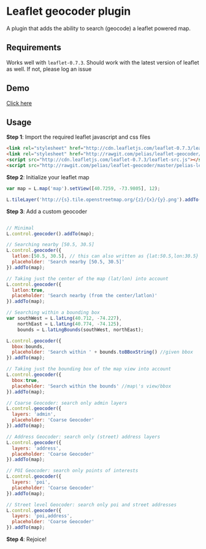 # Leaflet geocoder plugin

A plugin that adds the ability to search (geocode) a leaflet powered map.

## Requirements

Works well with ```leaflet-0.7.3```. Should work with the latest version of leaflet as well. If not, please log an issue

## Demo

[Click here](http://pelias.github.io/leaflet-geocoder/)

## Usage

**Step 1**: Import the required leaflet javascript and css files

```html
<link rel="stylesheet" href="http://cdn.leafletjs.com/leaflet-0.7.3/leaflet.css" />
<link rel="stylesheet" href="http://rawgit.com/pelias/leaflet-geocoder/master/pelias-leaflet-geocoder.css" />
<script src="http://cdn.leafletjs.com/leaflet-0.7.3/leaflet-src.js"></script>
<script src="http://rawgit.com/pelias/leaflet-geocoder/master/pelias-leaflet-geocoder.js"></script>

```

**Step 2**: Initialize your leaflet map

```javascript
var map = L.map('map').setView([40.7259, -73.9805], 12);

L.tileLayer('http://{s}.tile.openstreetmap.org/{z}/{x}/{y}.png').addTo(map);

```

**Step 3**: Add a custom geocoder

```javascript

// Minimal
L.control.geocoder().addTo(map);

// Searching nearby [50.5, 30.5]
L.control.geocoder({
  latlon:[50.5, 30.5], // this can also written as {lat:50.5,lon:30.5} or L.latLng(50.5, 30.5)
  placeholder: 'Search nearby [50.5, 30.5]'
}).addTo(map);

// Taking just the center of the map (lat/lon) into account
L.control.geocoder({
  latlon:true, 
  placeholder: 'Search nearby (from the center/latlon)'
}).addTo(map);

// Searching within a bounding box
var southWest = L.latLng(40.712, -74.227),
    northEast = L.latLng(40.774, -74.125),
    bounds = L.latLngBounds(southWest, northEast);

L.control.geocoder({
  bbox:bounds, 
  placeholder: 'Search within ' + bounds.toBBoxString() //given bbox
}).addTo(map);

// Taking just the bounding box of the map view into account
L.control.geocoder({
  bbox:true, 
  placeholder: 'Search within the bounds' //map\'s view/bbox
}).addTo(map);

// Coarse Geocoder: search only admin layers
L.control.geocoder({
  layers: 'admin', 
  placeholder: 'Coarse Geocoder'
}).addTo(map);

// Address Geocoder: search only (street) address layers
L.control.geocoder({
  layers: 'address', 
  placeholder: 'Coarse Geocoder'
}).addTo(map);

// POI Geocoder: search only points of interests
L.control.geocoder({
  layers: 'poi', 
  placeholder: 'Coarse Geocoder'
}).addTo(map);

// Street level Geocoder: search only poi and street addresses
L.control.geocoder({
  layers: 'poi,address', 
  placeholder: 'Coarse Geocoder'
}).addTo(map);

```

**Step 4**: Rejoice! 

